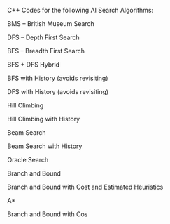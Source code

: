 C++ Codes for the following AI Search Algorithms:

BMS – British Museum Search

DFS – Depth First Search

BFS – Breadth First Search

BFS + DFS Hybrid

BFS with History (avoids revisiting)

DFS with History (avoids revisiting)

Hill Climbing

Hill Climbing with History

Beam Search

Beam Search with History

Oracle Search

Branch and Bound

Branch and Bound with Cost and Estimated Heuristics

A*

Branch and Bound with Cos
